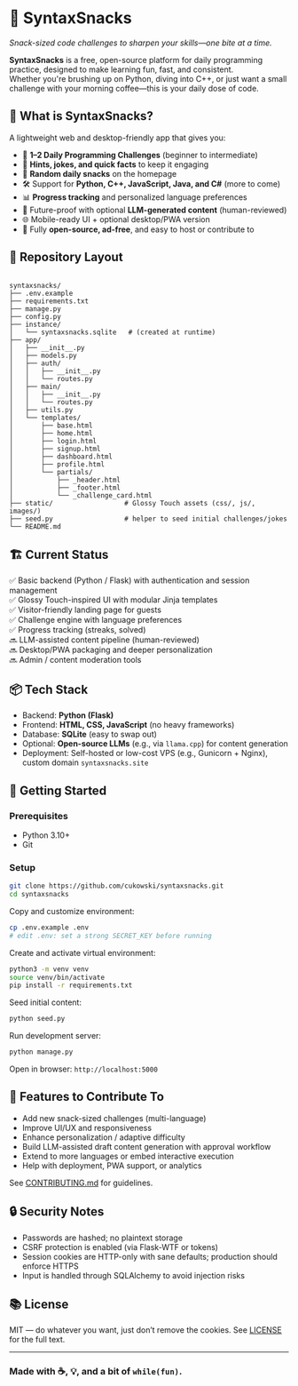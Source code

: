 # 🧠 SyntaxSnacks  
*Snack-sized code challenges to sharpen your skills—one bite at a time.*

**SyntaxSnacks** is a free, open-source platform for daily programming practice, designed to make learning fun, fast, and consistent.  
Whether you're brushing up on Python, diving into C++, or just want a small challenge with your morning coffee—this is your daily dose of code.

## 🍪 What is SyntaxSnacks?

A lightweight web and desktop-friendly app that gives you:

- 🧩 **1–2 Daily Programming Challenges** (beginner to intermediate)  
- 💬 **Hints, jokes, and quick facts** to keep it engaging
- 🎉 **Random daily snacks** on the homepage
- 🛠️ Support for **Python, C++, JavaScript, Java, and C#** (more to come)  
- 📊 **Progress tracking** and personalized language preferences  
- 🤖 Future-proof with optional **LLM-generated content** (human-reviewed)  
- 🌐 Mobile-ready UI + optional desktop/PWA version  
- 🌱 Fully **open-source, ad-free**, and easy to host or contribute to  

## 📁 Repository Layout

```

syntaxsnacks/
├── .env.example
├── requirements.txt
├── manage.py
├── config.py
├── instance/
│   └── syntaxsnacks.sqlite   # (created at runtime)
├── app/
│   ├── __init__.py
│   ├── models.py
│   ├── auth/
│   │   ├── __init__.py
│   │   └── routes.py
│   ├── main/
│   │   ├── __init__.py
│   │   └── routes.py
│   ├── utils.py
│   └── templates/
│       ├── base.html
│       ├── home.html
│       ├── login.html
│       ├── signup.html
│       ├── dashboard.html
│       ├── profile.html
│       └── partials/
│           ├── _header.html
│           ├── _footer.html
│           └── _challenge_card.html
├── static/                  # Glossy Touch assets (css/, js/, images/)
├── seed.py                  # helper to seed initial challenges/jokes
└── README.md

```

## 🏗️ Current Status

✅ Basic backend (Python / Flask) with authentication and session management  
✅ Glossy Touch-inspired UI with modular Jinja templates  
✅ Visitor-friendly landing page for guests  
✅ Challenge engine with language preferences  
✅ Progress tracking (streaks, solved)  
🔜 LLM-assisted content pipeline (human-reviewed)  
🔜 Desktop/PWA packaging and deeper personalization  
🔜 Admin / content moderation tools  

## 📦 Tech Stack

- Backend: **Python (Flask)**  
- Frontend: **HTML, CSS, JavaScript** (no heavy frameworks)  
- Database: **SQLite** (easy to swap out)  
- Optional: **Open-source LLMs** (e.g., via `llama.cpp`) for content generation  
- Deployment: Self-hosted or low-cost VPS (e.g., Gunicorn + Nginx), custom domain `syntaxsnacks.site`  

## 🚀 Getting Started

### Prerequisites

- Python 3.10+  
- Git  

### Setup

```bash
git clone https://github.com/cukowski/syntaxsnacks.git
cd syntaxsnacks
````

Copy and customize environment:

```bash
cp .env.example .env
# edit .env: set a strong SECRET_KEY before running
```

Create and activate virtual environment:

```bash
python3 -m venv venv
source venv/bin/activate
pip install -r requirements.txt
```

Seed initial content:

```bash
python seed.py
```

Run development server:

```bash
python manage.py
```

Open in browser: `http://localhost:5000`

## 🧠 Features to Contribute To

* Add new snack-sized challenges (multi-language)
* Improve UI/UX and responsiveness
* Enhance personalization / adaptive difficulty
* Build LLM-assisted draft content generation with approval workflow
* Extend to more languages or embed interactive execution
* Help with deployment, PWA support, or analytics

See [CONTRIBUTING.md](CONTRIBUTING.md) for guidelines.

## 🔒 Security Notes

* Passwords are hashed; no plaintext storage
* CSRF protection is enabled (via Flask-WTF or tokens)
* Session cookies are HTTP-only with sane defaults; production should enforce HTTPS
* Input is handled through SQLAlchemy to avoid injection risks

## 📚 License

MIT — do whatever you want, just don’t remove the cookies. See
[LICENSE](LICENSE) for the full text.

---

### Made with ☕, 💡, and a bit of `while(fun)`.


